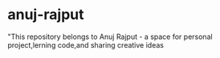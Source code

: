 # anuj-rajput
"This repository belongs to Anuj Rajput - a space for personal project,lerning code,and sharing creative ideas
